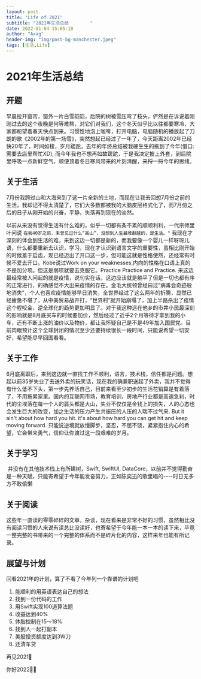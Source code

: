 ```yaml
---
layout: post
title: "Life of 2021"
subtitle: "2021年生活总结		"
date: 2022-01-04 15:05:10
author: "Axag"
header-img: "img/post-bg-manchester.jpeg"
tags: [生活,Life]
---
```

# 2021年生活总结		
## 开题
​		早晨拉开窗帘，窗外一片白雪皑皑，后院的树被雪压弯了枝头，俨然是在诉说着刚刚过去的这个夜晚是何等难熬，对它们对我们，这个冬天似乎比以往都要寒冷，大家都盼望着春天快点到来。
​		习惯性地泡上咖啡，打开电脑，电脑随机的播放起了刀朗的歌《2002年的第一场雪》，突然想起已经过了一年了，今天距离2002年已经快20年了，时间如梭，岁月蹉跎，去年的年终总结被我硬生生的拖到了今年(借口:需要去店里帮忙XD), 而今年我也不想再如故蹉跎，于是我决定披上外套，到后院里呼吸一点新鲜空气，顺便顶着冬日寒风带来的片刻清醒，来捋一捋今年的思绪。        

## 关于生活
​		7月份我跨过山和大海来到了这一片全新的土地，而现在让我去回想7月份之前的生活，我却记不得太清楚了，它们大多数都被我的大脑皮层格式化了，而7月份之后的日子从刚开始的兴奋，平静，失落再到现在的淡然。

​		以前从来没有觉得生活有什么难的，似乎一切都有条不紊的顺顺利利，一代宗师里叶问说 ```在我40岁之前，未曾见过什么“高山”，没想到人生最难翻越的，是生活。"``` 我现在才深刻的体会到生活的难，来到这边一切都是新的，而我要像一个婴儿一样呀呀儿语，什么都要重新去认识，学习，现在才认识到语言文字的重要性，虽相比刚开始的时候羞于启齿，现已经迈出了开口这一步，但可能这就是性格使然，还经常有时候不爱去开口。Kobe说过Work on your weaknesses,内向的性格在口语上真的不是加分项。但这是弱项就要去克服它。Practice Practice and Practice.
​		来这边最经常被人问起的就是疫情，说句实在话，这边应该就是躺平了但是一切也都有序的正常进行，的确感觉不大出来疫情的存在。金毛大统领曾经曰过“病毒会奇迹般地消失”，个人也喜欢疫情能够早日消失，全世界经过了这么两年的折腾，显然已经疲惫不堪了，从中美贸易战开打，“世界村”就开始崩塌了，加上半路杀出了疫情这个程咬金，逆全球化的趋势更加明显了。对于我这种远在他乡的市井小民最深刻的影响就是8月底买车的时候要加价，然后经过了近乎2个月等待才拿到我的小车，还有不断上涨的油价以及物价，都让我怀疑自己是不是49年加入国民党。目前肉眼预计这个全球封闭的情况至少还要持续很长一段时间，只能说希望一切安好，希望能尽早回国看看。

## 关于工作
​		6月底离职后，来到这边就一直找工作不顺利，语言，技术栈，信任都是问题。想起以前35岁失业了去送外卖的玩笑话，现在我的确兼职送起了外卖，我并不觉得有什么低不下头，第一步先养活自己，目前来看至少初步的生活花销算是有着落了，不用拖累家里。国内的互联网市场，教育培训，房地产行业都是高速急刹，时代的尘埃落在每一个人的肩头都是大山，失业不仅仅是金钱上的损失，人的心态也会发生巨大的改变，加之生活的压力产生共振压的人压的人喘不过气来. But it ain't about how hard you hit. it's about how hard you can get hit and keep moving forward. 只能说逆境就放慢脚步，坚忍，不屈不饶，紧紧抱住内心的希望，它会带来勇气，信仰让你渡过这一段艰难的岁月。

## 关于学习
​	并没有在其他技术栈上有所建树，Swift, SwiftUI, DataCore，以前并不觉得勤奋是一种天赋，只能寄希望于今年能发奋努力，正如陈奕迅的歌里唱的----时日无多 方不敢偷懒 

## 关于阅读
​		这些年一直读的零零碎碎的文章，杂谈，现在看来是非常不好的习惯，虽然相比没有阅读习惯的人来说有读总比没读好，也寄希望于今年能一本一本的读下来，毕竟一整完整的书带来的一个完整的体系而不是碎片化的内容，这样来年也能有所记录。

## 展望与计划

回看2021年的计划，算了不看了今年列一个靠谱的计划吧

1. 能顺利的用英语表达自己的想法
2. 找到一份代码的工作
3. 用Swift实现100道算法题
4. 收益达到40%
5. 体脂控制在15～18%
6. 找到人一起打副本
7. 美股投资额度达到3W刀
8. 还清车贷

再见2021👋

你好2022🙋‍♂️



